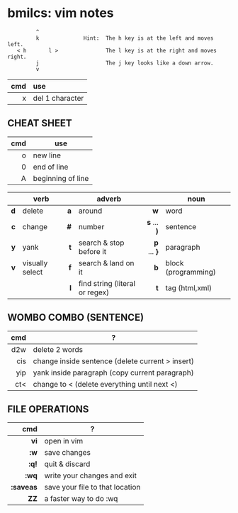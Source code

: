 # bmilcs: vim notes

             ^
             k              Hint:  The h key is at the left and moves left.
       < h       l >               The l key is at the right and moves right.
             j                     The j key looks like a down arrow.
             v

cmd | use
--:|:--
x | del 1 character



## CHEAT SHEET
cmd | use
--:|--
o|new line
0|end of line
A|beginning of line


||verb||adverb||noun|
--:|--|--:|--|--:|--|
**d** |delete|**a** | around|**w** | word
**c** |change|**#** | number|**s** ... **)**  | sentence
**y** |yank|**t** |  search & stop before it|**p** ... **}** | paragraph
**v** |visually select|**f** |  search & land on it|**b** | block (programming)
 | | | **l**  | find string (literal or regex)|**t** | tag (html,xml) 

## WOMBO COMBO (SENTENCE)
 cmd|?
--:|--
d2w|	delete 2 words
cis|	change inside sentence (delete current > insert)
yip|	yank inside paragraph (copy current paragraph)
ct<|	change to < (delete everything until next <)

## FILE OPERATIONS
cmd | ?
--:|--
**vi** | open in vim
**:w**  | save changes
**:q!** | quit & discard
**:wq**| write your changes and exit 
**:saveas**| save your file to that location
**ZZ**| a faster way to do :wq 
